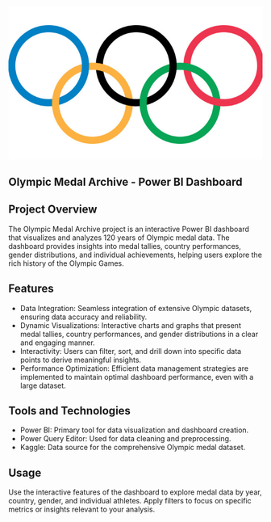 ![logo](https://github.com/Dhruv3004/Olympics-Medal-Archive-Data-Analysis-Project/blob/main/logo.jpg?raw=true)

## Olympic Medal Archive - Power BI Dashboard

## Project Overview

The Olympic Medal Archive project is an interactive Power BI dashboard that visualizes and analyzes 120 years of Olympic medal data. The dashboard provides insights into medal tallies, country performances, gender distributions, and individual achievements, helping users explore the rich history of the Olympic Games.

## Features

- Data Integration: Seamless integration of extensive Olympic datasets, ensuring data accuracy and reliability.
- Dynamic Visualizations: Interactive charts and graphs that present medal tallies, country performances, and gender distributions in a clear and engaging manner.
- Interactivity: Users can filter, sort, and drill down into specific data points to derive meaningful insights.
- Performance Optimization: Efficient data management strategies are implemented to maintain optimal dashboard performance, even with a large dataset.

## Tools and Technologies

- Power BI: Primary tool for data visualization and dashboard creation.
- Power Query Editor: Used for data cleaning and preprocessing.
- Kaggle: Data source for the comprehensive Olympic medal dataset.

## Usage

Use the interactive features of the dashboard to explore medal data by year, country, gender, and individual athletes.
Apply filters to focus on specific metrics or insights relevant to your analysis.
